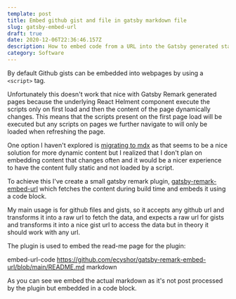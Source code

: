 ```yaml
---
template: post
title: Embed github gist and file in gatsby markdown file
slug: gatsby-embed-url
draft: true
date: 2020-12-06T22:36:46.157Z
description: How to embed code from a URL into the Gatsby generated static site
category: Software
---
```

By default Github gists can be embedded into webpages by using a `<script>` tag.

Unfortunately this doesn't work that nice with Gatsby Remark generated pages because the underlying React Helment component execute the scripts only on first load and then the content of the page dynamically changes. This means that the scripts present on the first page load will be executed but any scripts on pages we further navigate to will only be loaded when refreshing the page.

One option I haven't explored is [migrating to mdx](https://www.gatsbyjs.com/docs/mdx/migrate-remark-to-mdx/) as that seems to be a nice solution for more dynamic content but I realized that I don't plan on embedding content that changes often and it would be a nicer experience to have the content fully static and not loaded by a script.

To achieve this I've create a small gatsby remark plugin, [gatsby-remark-embed-url](https://github.com/ecyshor/gatsby-remark-embed-url/) which fetches the content during build time and embeds it using a code block.

My main usage is for github files and gists, so it accepts any github url and transforms it into a raw url to fetch the data, and expects a raw url for gists and transforms it into a nice gist url to access the data but in theory it should work with any url.

The plugin is used to embed the read-me page for the plugin:

embed-url-code https://github.com/ecyshor/gatsby-remark-embed-url/blob/main/README.md markdown

As you can see we embed the actual markdown as it's not post processed by the plugin but embedded in a code block.
